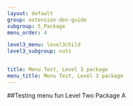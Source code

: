 ```yaml
---
layout: default
group: extension-dev-guide
subgroup: 5_Package
menu_order: 4

level3_menu: level3child
level3_subgroup: nuts


title: Menu Test, Level 3 package
menu_title: Menu Test, Level 3 package
---
```





##Testing menu fun Level Two Package A